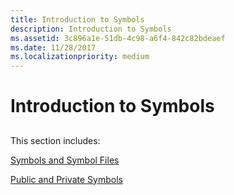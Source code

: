 ```yaml
---
title: Introduction to Symbols
description: Introduction to Symbols
ms.assetid: 3c896a1e-51db-4c98-a6f4-842c82bdeaef
ms.date: 11/28/2017
ms.localizationpriority: medium
---
```


# Introduction to Symbols


## <span id="ddk_debugging_user_mode_processes_without_symbols_dbg"></span><span id="DDK_DEBUGGING_USER_MODE_PROCESSES_WITHOUT_SYMBOLS_DBG"></span>


This section includes:

[Symbols and Symbol Files](symbols-and-symbol-files.md)

[Public and Private Symbols](public-and-private-symbols.md)

 

 






